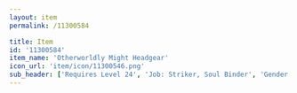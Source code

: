 ```yaml
---
layout: item
permalink: /11300584

title: Item
id: '11300584'
item_name: 'Otherworldly Might Headgear'
icon_url: 'item/icon/11300546.png'
sub_header: ['Requires Level 24', 'Job: Striker, Soul Binder', 'Gender: All']
---
```

